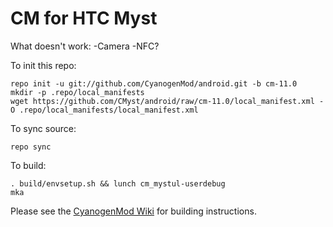 # CM for HTC Myst
What doesn't work:
-Camera
-NFC?

To init this repo:

    repo init -u git://github.com/CyanogenMod/android.git -b cm-11.0
    mkdir -p .repo/local_manifests
    wget https://github.com/CMyst/android/raw/cm-11.0/local_manifest.xml -O .repo/local_manifests/local_manifest.xml

To sync source:

    repo sync

To build:

    . build/envsetup.sh && lunch cm_mystul-userdebug
    mka

Please see the [CyanogenMod Wiki](http://wiki.cyanogenmod.org/) for building instructions.
